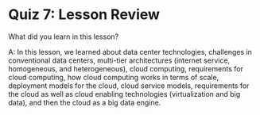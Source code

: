 # Quiz 7: Lesson Review

What did you learn in this lesson?

A: In this lesson, we learned about data center technologies, challenges in conventional data centers, multi-tier architectures (internet service, homogeneous, and heterogeneous), cloud computing, requirements for cloud computing, how cloud computing works in terms of scale, deployment models for the cloud, cloud service models, requirements for the cloud as well as cloud enabling technologies (virtualization and big data), and then the cloud as a big data engine.
